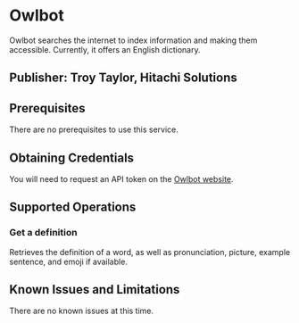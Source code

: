 # Owlbot
Owlbot searches the internet to index information and making them accessible. Currently, it offers an English dictionary.

## Publisher: Troy Taylor, Hitachi Solutions

## Prerequisites
There are no prerequisites to use this service.

## Obtaining Credentials
You will need to request an API token on the [Owlbot website](https://owlbot.info/).

## Supported Operations
### Get a definition
Retrieves the definition of a word, as well as pronunciation, picture, example sentence, and emoji if available.

## Known Issues and Limitations
There are no known issues at this time.
